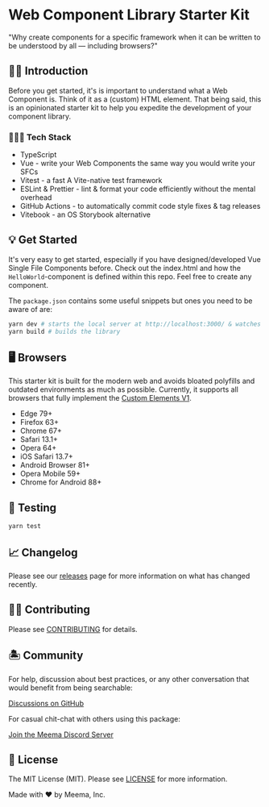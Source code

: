# Web Component Library Starter Kit

"Why create components for a specific framework when it can be written to be understood by all — including browsers?"

## 👋🏼 Introduction

Before you get started, it's is important to understand what a Web Component is. Think of it as a (custom) HTML element. That being said, this is an opinionated starter kit to help you expedite the development of your component library.

### 👩🏽‍💻 Tech Stack

- TypeScript
- Vue - write your Web Components the same way you would write your SFCs
- Vitest - a fast A Vite-native test framework
- ESLint & Prettier - lint & format your code efficiently without the mental overhead
- GitHub Actions - to automatically commit code style fixes & tag releases
- Vitebook - an OS Storybook alternative

## 💡 Get Started

It's very easy to get started, especially if you have designed/developed Vue Single File Components before. Check out the index.html and how the `HelloWorld`-component is defined within this repo. Feel free to create any component.

The `package.json` contains some useful snippets but ones you need to be aware of are:

```bash
yarn dev # starts the local server at http://localhost:3000/ & watches for changes
yarn build # builds the library
```

## 🖥️ Browsers

This starter kit is built for the modern web and avoids bloated polyfills and outdated environments as much as possible. Currently, it supports all browsers that fully implement the [Custom Elements V1][caniuse-custom-el-v1].

- Edge 79+
- Firefox 63+
- Chrome 67+
- Safari 13.1+
- Opera 64+
- iOS Safari 13.7+
- Android Browser 81+
- Opera Mobile 59+
- Chrome for Android 88+

[caniuse-custom-el-v1]: https://caniuse.com/custom-elementsv1

## 🧪 Testing

```bash
yarn test
```

## 📈 Changelog

Please see our [releases](https://github.com/meemalabs/vue-wc-library-starter/releases) page for more information on what has changed recently.

## 💪🏼 Contributing

Please see [CONTRIBUTING](.github/CONTRIBUTING.md) for details.

## 🏝 Community

For help, discussion about best practices, or any other conversation that would benefit from being searchable:

[Discussions on GitHub](https://github.com/meemalabs/vue-wc-library-starter/discussions)

For casual chit-chat with others using this package:

[Join the Meema Discord Server](https://discord.meema.io)

## 📄 License

The MIT License (MIT). Please see [LICENSE](LICENSE.md) for more information.

Made with ❤️ by Meema, Inc.
